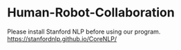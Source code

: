 # Human-Robot-Collaboration

Please install Stanford NLP before using our program.
https://stanfordnlp.github.io/CoreNLP/
